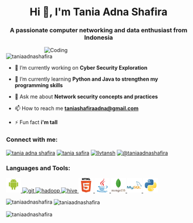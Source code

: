 <h1 align="center">Hi 👋, I'm Tania Adna Shafira</h1>
<h3 align="center">A passionate computer networking and data enthusiast from Indonesia</h3>
<img align="right" alt="Coding" width="400" src="https://cdn.dribbble.com/users/2704414/screenshots/7466903/media/b08ab576316bd4582fef189f471cd9e5.gif">

<p align="left"> <img src="https://komarev.com/ghpvc/?username=taniaadnashafira&label=Profile%20views&color=0e75b6&style=flat" alt="taniaadnashafira" /> </p>

- 🔭 I’m currently working on **Cyber Security Exploration**

- 🌱 I’m currently learning **Python and Java to strengthen my programming skills**

- 💬 Ask me about **Network security concepts and practices**

- 📫 How to reach me **taniashafiraadna@gmail.com**

- ⚡ Fun fact **i'm tall**

<h3 align="left">Connect with me:</h3>
<p align="left">
<a href="https://www.linkedin.com/in/tania-adna-shafira-77b70b332?utm_source=share&utm_campaign=share_via&utm_content=profile&utm_medium=android_app" target="blank"><img align="center" src="https://raw.githubusercontent.com/rahuldkjain/github-profile-readme-generator/master/src/images/icons/Social/linked-in-alt.svg" alt="tania adna shafira" height="30" width="40" /></a>
<a href="https://fb.com/tania.safira.54" target="blank"><img align="center" src="https://raw.githubusercontent.com/rahuldkjain/github-profile-readme-generator/master/src/images/icons/Social/facebook.svg" alt="tania safira" height="30" width="40" /></a>
<a href="https://instagram.com/llvtansh" target="blank"><img align="center" src="https://raw.githubusercontent.com/rahuldkjain/github-profile-readme-generator/master/src/images/icons/Social/instagram.svg" alt="llvtansh" height="30" width="40" /></a>
<a href="https://medium.com/@taniashafiraadna" target="blank"><img align="center" src="https://raw.githubusercontent.com/rahuldkjain/github-profile-readme-generator/master/src/images/icons/Social/medium.svg" alt="@taniaadnashafira" height="30" width="40" /></a>
</p>

<h3 align="left">Languages and Tools:</h3>
<p align="left"> <a href="https://developer.android.com" target="_blank" rel="noreferrer"> <img src="https://raw.githubusercontent.com/devicons/devicon/master/icons/android/android-original-wordmark.svg" alt="android" width="40" height="40"/> </a> <a href="https://git-scm.com/" target="_blank" rel="noreferrer"> <img src="https://www.vectorlogo.zone/logos/git-scm/git-scm-icon.svg" alt="git" width="40" height="40"/> </a> <a href="https://hadoop.apache.org/" target="_blank" rel="noreferrer"> <img src="https://www.vectorlogo.zone/logos/apache_hadoop/apache_hadoop-icon.svg" alt="hadoop" width="40" height="40"/> </a> <a href="https://hive.apache.org/" target="_blank" rel="noreferrer"> <img src="https://www.vectorlogo.zone/logos/apache_hive/apache_hive-icon.svg" alt="hive" width="40" height="40"/> </a> <a href="https://www.w3.org/html/" target="_blank" rel="noreferrer"> <img src="https://raw.githubusercontent.com/devicons/devicon/master/icons/html5/html5-original-wordmark.svg" alt="html5" width="40" height="40"/> </a> <a href="https://www.java.com" target="_blank" rel="noreferrer"> <img src="https://raw.githubusercontent.com/devicons/devicon/master/icons/java/java-original.svg" alt="java" width="40" height="40"/> </a> <a href="https://www.mongodb.com/" target="_blank" rel="noreferrer"> <img src="https://raw.githubusercontent.com/devicons/devicon/master/icons/mongodb/mongodb-original-wordmark.svg" alt="mongodb" width="40" height="40"/> </a> <a href="https://www.mysql.com/" target="_blank" rel="noreferrer"> <img src="https://raw.githubusercontent.com/devicons/devicon/master/icons/mysql/mysql-original-wordmark.svg" alt="mysql" width="40" height="40"/> </a> <a href="https://www.python.org" target="_blank" rel="noreferrer"> <img src="https://raw.githubusercontent.com/devicons/devicon/master/icons/python/python-original.svg" alt="python" width="40" height="40"/> </a> </p>

<p><img align="left" src="https://github-readme-stats.vercel.app/api/top-langs?username=taniaadnashafira&show_icons=true&locale=en&layout=compact" alt="taniaadnashafira" /></p>

<p>&nbsp;<img align="center" src="https://github-readme-stats.vercel.app/api?username=taniaadnashafira&show_icons=true&locale=en" alt="taniaadnashafira" /></p>

<p><img align="center" src="https://github-readme-streak-stats.herokuapp.com/?user=taniaadnashafira&" alt="taniaadnashafira" /></p>
